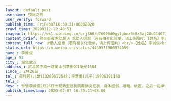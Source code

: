```yaml
---
layout: default_post
username: 曳尾之熊
user_verify: forward
publish_time: FriFeb0716:39:21+08002020
crawl_time: 20200212-12:40:51
imageurl: https://wx1.sinaimg.cn/orj360/d76096d0gy1gbnx6t8x3zj20u0140776.jpg,https://wx4.sinaimg.cn/orj360/d76096d0gy1gbnx6u9qdkj20u01400ue.jpg,https://wx3.sinaimg.cn/orj360/d76096d0gy1gbnx6w04jkj20u01400wy.jpg
content_brief: 肺炎患者求助超话 求助人信息（若有相关化验单，请上传图片）【姓名】李诚俊【年龄】93【所在城市】湖北武汉【所在小区、社区】武昌区中南一路奥山创意街区1单元1504【患病时间】2月26日【联系方式】郑月芳(儿媳) 13260672548；李慧勇(儿子)15926391160【病情描述】爷爷李诚俊2月26日出现新 ...全文
content_full_raw: 求助人信息（若有相关化验单，请上传图片）<br/>【姓名】李诚俊<br/>【年龄】93<br/>【所在城市】湖北武汉<br/>【所在小区、社区】武昌区中南一路奥山创意街区1单元1504<br/>【患病时间】2月26日<br/>【联系方式】郑月芳(儿媳)13260672548；李慧勇(儿子)15926391160<br/>【病情描述】爷爷李诚俊2月26日出现新型冠状病毒肺炎症状，身体虚弱、嗜睡、纳差，之后一边申请隔离治疗，一边在家隔离，2月1日在武汉市第七人民医院送诊，CT结果为双肺感染，疑似新型冠状病毒肺炎，多次上报医院与社区街道居委会，街道也每天上报申请，但由于床位紧张始终未能入院，核酸测试也仅在2月5日才排上，核酸测试结果为阳性，确诊为新冠肺炎。目前爷爷状况非常差，已有三天未能正常进食、并且出现呕吐、失禁、呼吸窘迫症状，已经不能起身，合并之前的阿尔茨海默症与中风，身体极度虚弱，生命垂危。<br/>目前家人中奶奶、爸爸、妈妈均已感染或疑似新冠肺炎，每天强忍着病痛推送爷爷去医院治疗，但是爷爷的情况还是非常差，意识逐渐模糊，无法沟通。<br/>爷爷是一名解放战争老兵，是1946年入党的老党员，一辈子都在为国家驻屯边疆、扎根建设，家人真的不忍心眼睁睁看着老人的生命在眼前无助的渐渐消逝，因此求助安排定点医院治疗，泣血顿首不足以谢！<ahref='/n/糖呗张丁文'>@糖呗张丁文</a><ahref='/n/侠客岛'>@侠客岛</a>
status_url: https://m.weibo.cn/status/4469371906974059
name_: 李诚俊
age_: 93
city_: 湖北武汉
address_: 武昌区中南一路奥山创意街区1单元1504
since_: 2月26日
tel_: 郑月芳(儿媳)13260672548；李慧勇(儿子)15926391160
tel2_: 
desc_: 爷爷李诚俊2月26日出现新型冠状病毒肺炎症状，身体虚弱、嗜睡、纳差，之后一边申请隔离治疗，一边在家隔离，2月1日在武汉市第七人民医院送诊，CT结果为双肺感染，疑似新型冠状病毒肺炎，多次上报医院与社区街道居委会，街道也每天上报申请，但由于床位紧张始终未能入院，核酸测试也仅在2月5日才排上，核酸测试结果为阳性，确诊为新冠肺炎。目前爷爷状况非常差，已有三天未能正常进食、并且出现呕吐、失禁、呼吸窘迫症状，已经不能起身，合并之前的阿尔茨海默症与中风，身体极度虚弱，生命垂危。目前家人中奶奶、爸爸、妈妈均已感染或疑似新冠肺炎，每天强忍着病痛推送爷爷去医院治疗，但是爷爷的情况还是非常差，意识逐渐模糊，无法沟通。爷爷是一名解放战争老兵，是1946年入党的老党员，一辈子都在为国家驻屯边疆、扎根建设，家人真的不忍心眼睁睁看着老人的生命在眼前无助的渐渐消逝，因此求助安排定点医院治疗，泣血顿首不足以谢！<ahref='/n/糖呗张丁文'>@糖呗张丁文</a><ahref='/n/侠客岛'>@侠客岛</a>
publish_timestamp: 2020-02-07 16:39:21+08:00
---
```

